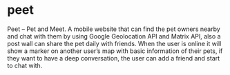 # peet
Peet – Pet and Meet. A mobile website that can find the pet owners nearby and chat with them by using Google Geolocation API and Matrix API, also a post wall can share the pet daily with friends. When the user is online it will show a marker on another user’s map with basic information of their pets, if they want to have a deep conversation, the user can add a friend and start to chat with. 
